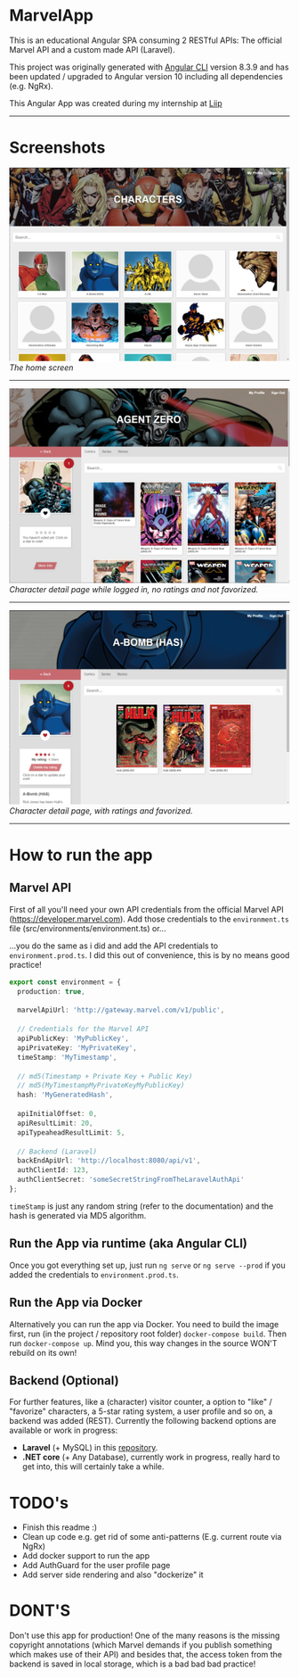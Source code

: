 # MarvelApp

This is an educational Angular SPA consuming 2 RESTful APIs: The official Marvel API and a custom made API (Laravel).

This project was originally generated with [Angular CLI](https://github.com/angular/angular-cli) version 8.3.9 and has been updated / upgraded to Angular version 10 including all dependencies (e.g. NgRx).

This Angular App was created during my internship at [Liip](https://www.liip.ch)

---
# Screenshots
![Marvel-App](doc/Marvel-App.png)
*The home screen*

---

![Marvel-Character-1](doc/Marvel-App-Character-2.png)
*Character detail page while logged in, no ratings and not favorized.*

---

![Marvel-Character-2](doc/Marvel-App-Character.png)
*Character detail page, with ratings and favorized.*

---
# How to run the app

## Marvel API
First of all you'll need your own API credentials from the official Marvel API (https://developer.marvel.com). Add those credentials to the `environment.ts` file (src/environments/environment.ts) or...

...you do the same as i did and add the API credentials to `environment.prod.ts`. I did this out of convenience, this is by no means good practice!


```typescript
export const environment = {
  production: true,

  marvelApiUrl: 'http://gateway.marvel.com/v1/public',

  // Credentials for the Marvel API
  apiPublicKey: 'MyPublicKey',
  apiPrivateKey: 'MyPrivateKey',
  timeStamp: 'MyTimestamp',

  // md5(Timestamp + Private Key + Public Key)
  // md5(MyTimestampMyPrivateKeyMyPublicKey)
  hash: 'MyGeneratedHash',

  apiInitialOffset: 0,
  apiResultLimit: 20,
  apiTypeaheadResultLimit: 5,

  // Backend (Laravel)
  backEndApiUrl: 'http://localhost:8080/api/v1',
  authClientId: 123,
  authClientSecret: 'someSecretStringFromTheLaravelAuthApi'
};
```

`timeStamp` is just any random string (refer to the documentation) and the hash is generated via MD5 algorithm.

## Run the App via runtime (aka Angular CLI)
Once you got everything set up, just run `ng serve` or `ng serve --prod` if you added the credentials to `environment.prod.ts`.

## Run the App via Docker
Alternatively you can run the app via Docker. You need to build the image first, run (in the project / repository root folder) `docker-compose build`. Then run `docker-compose up`.
Mind you, this way changes in the source WON'T rebuild on its own!

## Backend (Optional)
For further features, like a (character) visitor counter, a option to "like" / "favorize" characters, a 5-star rating system, a user profile and so on, a backend was added (REST). Currently the following backend options are available or work in progress:

- **Laravel** (+ MySQL) in this [repository](https://github.com/DatSwissGuy/marvel-app-backend).
- **.NET core** (+ Any Database), currently work in progress, really hard to get into, this will certainly take a while.

# TODO's
- Finish this readme :)
- Clean up code e.g. get rid of some anti-patterns (E.g. current route via NgRx)
- Add docker support to run the app
- Add AuthGuard for the user profile page
- Add server side rendering and also "dockerize" it

# DONT'S
Don't use this app for production! One of the many reasons is the missing copyright annotations (which Marvel demands if you publish something which makes use of their API) and besides that, the access token from the backend is saved in local storage, which is a bad bad bad practice!
